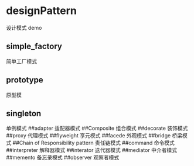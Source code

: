 # designPattern
设计模式 demo
## simple_factory
简单工厂模式
## prototype
原型模
## singleton
单例模式
##adapter
适配器模式
##Composite
组合模式
##decorate
装饰模式
##proxy
代理模式
##flyweight
享元模式
##facede
外观模式
##bridge
桥梁模式
##Chain of Responsibility pattern
责任链模式
##command
命令模式
##interpreter
解释器模式
##interator
迭代器模式
##mediator
中介者模式
##memento
备忘录模式
##observer
观察者模式
